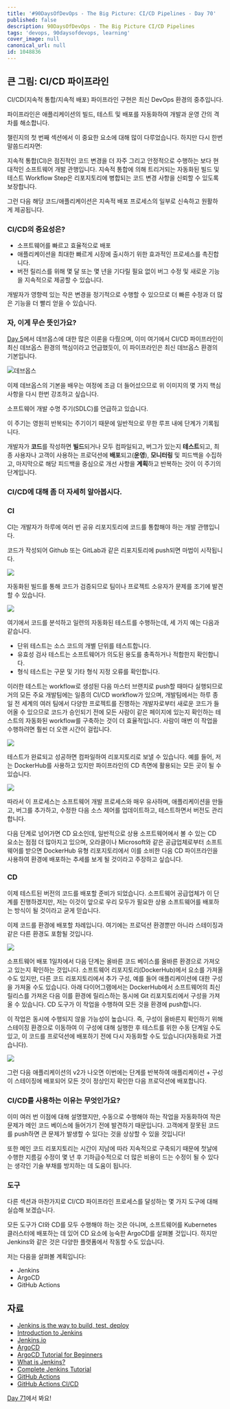 ```yaml
---
title: '#90DaysOfDevOps - The Big Picture: CI/CD Pipelines - Day 70'
published: false
description: 90DaysOfDevOps - The Big Picture CI/CD Pipelines
tags: 'devops, 90daysofdevops, learning'
cover_image: null
canonical_url: null
id: 1048836
---
```


## 큰 그림: CI/CD 파이프라인

CI/CD(지속적 통합/지속적 배포) 파이프라인 구현은 최신 DevOps 환경의 중추입니다.

파이프라인은 애플리케이션의 빌드, 테스트 및 배포를 자동화하여 개발과 운영 간의 격차를 해소합니다.

챌린지의 첫 번째 섹션에서 이 중요한 요소에 대해 많이 다루었습니다. 하지만 다시 한번 말씀드리자면:

지속적 통합(CI)은 점진적인 코드 변경을 더 자주 그리고 안정적으로 수행하는 보다 현대적인 소프트웨어 개발 관행입니다. 지속적 통합에 의해 트리거되는 자동화된 빌드 및 테스트 Workflow Step은 리포지토리에 병합되는 코드 변경 사항을 신뢰할 수 있도록 보장합니다.

그런 다음 해당 코드/애플리케이션은 지속적 배포 프로세스의 일부로 신속하고 원활하게 제공됩니다.

### CI/CD의 중요성은?

- 소프트웨어를 빠르고 효율적으로 배포
- 애플리케이션을 최대한 빠르게 시장에 출시하기 위한 효과적인 프로세스를 촉진합니다.
- 버전 릴리스를 위해 몇 달 또는 몇 년을 기다릴 필요 없이 버그 수정 및 새로운 기능을 지속적으로 제공할 수 있습니다.

개발자가 영향력 있는 작은 변경을 정기적으로 수행할 수 있으므로 더 빠른 수정과 더 많은 기능을 더 빨리 얻을 수 있습니다.

### 자, 이게 무슨 뜻인가요?

[Day 5](day05.md)에서 데브옵스에 대한 많은 이론을 다뤘으며, 이미 여기에서 CI/CD 파이프라인이 최신 데브옵스 환경의 핵심이라고 언급했듯이, 이 파이프라인은 최신 데브옵스 환경의 기본입니다.

![데브옵스](/2022/Days/Images/Day5_DevOps8.png)

이제 데브옵스의 기본을 배우는 여정에 조금 더 들어섰으므로 위 이미지의 몇 가지 핵심 사항을 다시 한번 강조하고 싶습니다.

소프트웨어 개발 수명 주기(SDLC)를 언급하고 있습니다.

이 주기는 영원히 반복되는 주기이기 때문에 일반적으로 무한 루프 내에 단계가 기록됩니다.

개발자가 **코드**를 작성하면 **빌드**되거나 모두 컴파일되고, 버그가 있는지 **테스트**되고, 최종 사용자나 고객이 사용하는 프로덕션에 **배포**되고(**운영**), **모니터링** 및 피드백을 수집하고, 마지막으로 해당 피드백을 중심으로 개선 사항을 **계획**하고 반복하는 것이 이 주기의 단계입니다.

### CI/CD에 대해 좀 더 자세히 알아봅시다.

### CI

CI는 개발자가 하루에 여러 번 공유 리포지토리에 코드를 통합해야 하는 개발 관행입니다.

코드가 작성되어 Github 또는 GitLab과 같은 리포지토리에 push되면 마법이 시작됩니다.

![](/2022/Days/Images/Day70_CICD1.png)

자동화된 빌드를 통해 코드가 검증되므로 팀이나 프로젝트 소유자가 문제를 조기에 발견할 수 있습니다.

![](/2022/Days/Images/Day70_CICD2.png)

여기에서 코드를 분석하고 일련의 자동화된 테스트를 수행하는데, 세 가지 예는 다음과 같습니다.

- 단위 테스트는 소스 코드의 개별 단위를 테스트합니다.
- 유효성 검사 테스트는 소프트웨어가 의도된 용도를 충족하거나 적합한지 확인합니다.
- 형식 테스트는 구문 및 기타 형식 지정 오류를 확인합니다.

이러한 테스트는 workflow로 생성된 다음 마스터 브랜치로 push할 때마다 실행되므로 거의 모든 주요 개발팀에는 일종의 CI/CD workflow가 있으며, 개발팀에서는 하루 종일 전 세계의 여러 팀에서 다양한 프로젝트를 진행하는 개발자로부터 새로운 코드가 들어올 수 있으므로 코드가 승인되기 전에 모든 사람이 같은 페이지에 있는지 확인하는 테스트의 자동화된 workflow를 구축하는 것이 더 효율적입니다. 사람이 매번 이 작업을 수행하려면 훨씬 더 오랜 시간이 걸립니다.

![](/2022/Days/Images/Day70_CICD3.png)

테스트가 완료되고 성공하면 컴파일하여 리포지토리로 보낼 수 있습니다. 예를 들어, 저는 DockerHub를 사용하고 있지만 파이프라인의 CD 측면에 활용되는 모든 곳이 될 수 있습니다.

![](/2022/Days/Images/Day70_CICD4.png)

따라서 이 프로세스는 소프트웨어 개발 프로세스와 매우 유사하며, 애플리케이션을 만들고, 버그를 추가하고, 수정한 다음 소스 제어를 업데이트하고, 테스트하면서 버전도 관리합니다.

다음 단계로 넘어가면 CD 요소인데, 일반적으로 상용 소프트웨어에서 볼 수 있는 CD 요소는 점점 더 많아지고 있으며, 오라클이나 Microsoft와 같은 공급업체로부터 소프트웨어를 받으면 DockerHub 유형 리포지토리에서 이를 소비한 다음 CD 파이프라인을 사용하여 환경에 배포하는 추세를 보게 될 것이라고 주장하고 싶습니다.

### CD

이제 테스트된 버전의 코드를 배포할 준비가 되었습니다. 소프트웨어 공급업체가 이 단계를 진행하겠지만, 저는 이것이 앞으로 우리 모두가 필요한 상용 소프트웨어를 배포하는 방식이 될 것이라고 굳게 믿습니다.

이제 코드를 환경에 배포할 차례입니다. 여기에는 프로덕션 환경뿐만 아니라 스테이징과 같은 다른 환경도 포함될 것입니다.

![](/2022/Days/Images/Day70_CICD5.png)

소프트웨어 배포 1일차에서 다음 단계는 올바른 코드 베이스를 올바른 환경으로 가져오고 있는지 확인하는 것입니다. 소프트웨어 리포지토리(DockerHub)에서 요소를 가져올 수도 있지만, 다른 코드 리포지토리에서 추가 구성, 예를 들어 애플리케이션에 대한 구성을 가져올 수도 있습니다. 아래 다이어그램에서는 DockerHub에서 소프트웨어의 최신 릴리스를 가져온 다음 이를 환경에 릴리스하는 동시에 Git 리포지토리에서 구성을 가져올 수 있습니다. CD 도구가 이 작업을 수행하여 모든 것을 환경에 push합니다.

이 작업은 동시에 수행되지 않을 가능성이 높습니다. 즉, 구성이 올바른지 확인하기 위해 스테이징 환경으로 이동하여 이 구성에 대해 실행한 후 테스트를 위한 수동 단계일 수도 있고, 이 코드를 프로덕션에 배포하기 전에 다시 자동화할 수도 있습니다(자동화로 가겠습니다).

![](/2022/Days/Images/Day70_CICD6.png)

그런 다음 애플리케이션의 v2가 나오면 이번에는 단계를 반복하여 애플리케이션 + 구성이 스테이징에 배포되어 모든 것이 정상인지 확인한 다음 프로덕션에 배포합니다.

### CI/CD를 사용하는 이유는 무엇인가요?

이미 여러 번 이점에 대해 설명했지만, 수동으로 수행해야 하는 작업을 자동화하여 작은 문제가 메인 코드 베이스에 들어가기 전에 발견하기 때문입니다. 고객에게 잘못된 코드를 push하면 큰 문제가 발생할 수 있다는 것을 상상할 수 있을 것입니다!

또한 메인 코드 리포지토리는 시간이 지남에 따라 지속적으로 구축되기 때문에 첫날에 수행한 지름길 수정이 몇 년 후 기하급수적으로 더 많은 비용이 드는 수정이 될 수 있다는 생각인 기술 부채를 방지하는 데 도움이 됩니다.

### 도구

다른 섹션과 마찬가지로 CI/CD 파이프라인 프로세스를 달성하는 몇 가지 도구에 대해 실습해 보겠습니다.

모든 도구가 CI와 CD를 모두 수행해야 하는 것은 아니며, 소프트웨어를 Kubernetes 클러스터에 배포하는 데 있어 CD 요소에 능숙한 ArgoCD를 살펴볼 것입니다. 하지만 Jenkins와 같은 것은 다양한 플랫폼에서 작동할 수도 있습니다.

저는 다음을 살펴볼 계획입니다:

- Jenkins
- ArgoCD
- GitHub Actions

## 자료

- [Jenkins is the way to build, test, deploy](https://youtu.be/_MXtbjwsz3A)
- [Introduction to Jenkins](https://www.edx.org/course/introduction-to-jenkins)
- [Jenkins.io](https://www.jenkins.io/)
- [ArgoCD](https://argo-cd.readthedocs.io/en/stable/)
- [ArgoCD Tutorial for Beginners](https://www.youtube.com/watch?v=MeU5_k9ssrs)
- [What is Jenkins?](https://www.youtube.com/watch?v=LFDrDnKPOTg)
- [Complete Jenkins Tutorial](https://www.youtube.com/watch?v=nCKxl7Q_20I&t=3s)
- [GitHub Actions](https://www.youtube.com/watch?v=R8_veQiYBjI)
- [GitHub Actions CI/CD](https://www.youtube.com/watch?v=mFFXuXjVgkU)

[Day 71](day71.md)에서 봐요!
